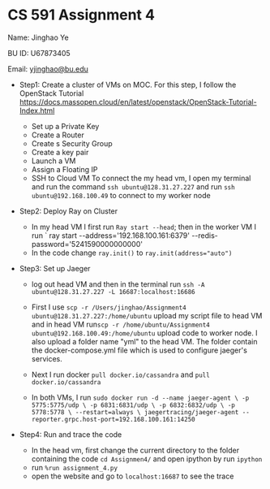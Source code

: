 # CS 591 Assignment 4 
Name: Jinghao Ye

BU ID: U67873405

Email: yjinghao@bu.edu

* Step1: Create a cluster of VMs on MOC. For this step, I follow the OpenStack Tutorial https://docs.massopen.cloud/en/latest/openstack/OpenStack-Tutorial-Index.html
  * Set up a Private Key 
  * Create a Router
  * Create s Security Group
  * Create a key pair 
  * Launch a VM 
  * Assign a Floating IP 
  * SSH to Cloud VM
    To connect the my head vm, I open my terminal and run the command `ssh ubuntu@128.31.27.227`
    and run `ssh ubuntu@192.168.100.49` to connect to my worker node
  
  
* Step2: Deploy Ray on Cluster
  * In my head VM I first run `Ray start --head`; then in the worker VM I run ` ray start --address='192.168.100.161:6379' --redis-password='5241590000000000'
  * In the code change `ray.init()` to `ray.init(address="auto")`
  
* Step3: Set up Jaeger
  * log out head VM and then in the terminal run `ssh -A ubuntu@128.31.27.227 -L 16687:localhost:16686`
  * First I use `scp -r /Users/jinghao/Assignment4 ubuntu@128.31.27.227:/home/ubuntu` upload my script file to head VM and in head VM run`scp -r /home/ubuntu/Assignment4 ubuntu@192.168.100.49:/home/ubuntu` upload code to worker node. I also upload a folder name "yml" to the head VM. The folder contain the docker-compose.yml file which is used to configure jaeger's services.
  
  * Next I run docker `pull docker.io/cassandra` and `pull docker.io/cassandra`
  * In both VMs, I run `sudo docker run -d --name jaeger-agent \ -p 5775:5775/udp \ -p 6831:6831/udp \ -p 6832:6832/udp \ -p 5778:5778 \ --restart=always \ jaegertracing/jaeger-agent --reporter.grpc.host-port=192.168.100.161:14250`
 
* Step4: Run and trace the code
  * In the head vm, first change the current directory to the folder containing the code `cd Assignmen4/` and open ipython by run `ipython`
  * run `%run assignment_4.py`
  * open the website and go to `localhost:16687` to see the trace
